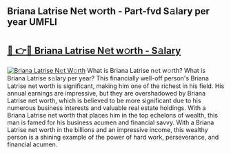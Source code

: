 ## Briana Latrise N𝚎t w𝚘rth - Part-fvd S𝚊lary per year UMFLl

# <h2><a href="http://gc2ol6h.nevu.top/?p=Briana+Latrise">🔗 👉🔴 Briana Latrise N𝚎t w𝚘rth - S𝚊lary</a></h2>

[![Briana Latrise N𝚎t W𝚘rth](https://i.imgur.com/Oavwk0R.jpeg)](http://gc2ol6h.nevu.top/?p=Briana+Latrise)
What is Briana Latrise n𝚎t w𝚘rth? What is Briana Latrise s𝚊lary per year?
This financially well-off person's Briana Latrise net worth is significant, making him one of the richest in his field. His annual earnings are impressive, but they are overshadowed by Briana Latrise net worth, which is believed to be more significant due to his numerous business interests and valuable real estate holdings. With a Briana Latrise net worth that places him in the top echelons of wealth, this man is famed for his business acumen and financial savvy. With a Briana Latrise net worth in the billions and an impressive income, this wealthy person is a shining example of the power of hard work, perseverance, and financial acumen.
